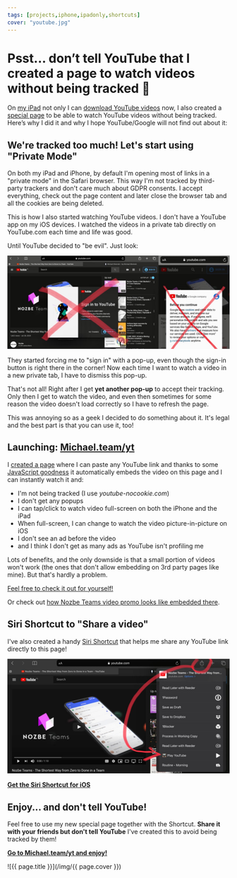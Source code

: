 ```yaml
---
tags: [projects,iphone,ipadonly,shortcuts]
cover: "youtube.jpg"
---
```


# Psst… don’t tell YouTube that I created a page to watch videos without being tracked 🤫

On [my iPad](/ipadonly) not only I can [download YouTube videos](/youtube-dl/) now, I also created a [special page](/yt/) to be able to watch YouTube videos without being tracked. Here’s why I did it and why I hope YouTube/Google will not find out about it:

<!--More-->

## We're tracked too much! Let's start using "Private Mode"

On both my iPad and iPhone, by default I'm opening most of links in a "private mode" in the Safari browser. This way I'm not tracked by third-party trackers and don't care much about GDPR consents. I accept everything, check out the page content and later close the browser tab and all the cookies are being deleted.

This is how I also started watching YouTube videos. I don't have a YouTube app on my iOS devices. I watched the videos in a private tab directly on YouTube.com each time and life was good.

Until YouTube decided to "be evil". Just look:

![{{ page.title }} 2](/img/youtube-2.jpg)

They started forcing me to "sign in" with a pop-up, even though the sign-in button is right there in the corner! Now each time I want to watch a video in a new private tab, I have to dismiss this pop-up.

That's not all! Right after I get **yet another pop-up** to accept their tracking. Only then I get to watch the video, and even then sometimes for some reason the video doesn't load correctly so I have to refresh the page.

This was annoying so as a geek I decided to do something about it. It's legal and the best part is that you can use it, too!

## Launching: [Michael.team/yt](/yt)

I [created a page](/yt/) where I can paste any YouTube link and thanks to some [JavaScript goodness](https://jsfiddle.net/MichaelTeam/a68rnjyt/) it automatically embeds the video on this page and I can instantly watch it and:

* I'm not being tracked (I use *youtube-nocookie.com*)
* I don't get any popups
* I can tap/click to watch video full-screen on both the iPhone and the iPad
* When full-screen, I can change to watch the video picture-in-picture on iOS
* I don't see an ad before the video
* and I think I don't get as many ads as YouTube isn't profiling me

Lots of benefits, and the only downside is that a small portion of videos won't work (the ones that don't allow embedding on 3rd party pages like mine). But that's hardly a problem.

[Feel free to check it out for yourself!](/yt/)

Or check out [how Nozbe Teams video promo looks like embedded there](https://michael.team/yt/?yt=https://www.youtube.com/watch?v=6STLYtnQnfU).

## Siri Shortcut to "Share a video"

I've also created a handy [Siri Shortcut][shortcut] that helps me share any YouTube link directly to this page!

![{{ page.title }} 3](/img/youtube-3.jpg)

**[Get the Siri Shortcut for iOS][shortcut]**

## Enjoy... and don't tell YouTube!

Feel free to use my new special page together with the Shortcut. **Share it with your friends but don't tell YouTube** I've created this to avoid being tracked by them!

**[Go to Michael.team/yt and enjoy!](/yt/)**

[shortcut]: https://www.icloud.com/shortcuts/1b20e7375c9f4a17b418f75736da46a1
[shortcutx]: https://www.icloud.com/shortcuts/a45cec1e83944253b6c0bd3cb2915bc4

![{{ page.title }}](/img/{{ page.cover }})

[n]: https://michael.gratis/nozbe